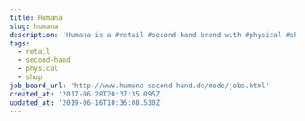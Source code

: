```yaml
---
title: Humana
slug: humana
description: 'Humana is a #retail #second-hand brand with #physical #shop in germany.'
tags:
  - retail
  - second-hand
  - physical
  - shop
job_board_url: 'http://www.humana-second-hand.de/mode/jobs.html'
created_at: '2017-06-28T20:37:35.095Z'
updated_at: '2019-06-16T10:36:08.530Z'
---
```

